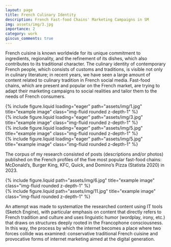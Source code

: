 ```yaml
---
layout: page
title: French Culinary Identity
description: French Fast-food Chains' Marketing Campaigns in SM
img: assets/img/3.jpg
importance: 2
category: work
giscus_comments: true
---
```


French cuisine is known worldwide for its unique commitment to ingredients, regionality, and the refinement of its dishes, which also contributes to its traditional character. The culinary identity of contemporary French people, which consists of customs and traditions, is visible not only in culinary literature; in recent years, we have seen a large amount of content related to culinary tradition in French social media. Fast-food chains, which are present and popular on the French market, are trying to adapt their marketing campaigns to social realities and tailor them to the needs of French consumers.

<div class="row">
    <div class="col-sm mt-3 mt-md-0">
        {% include figure.liquid loading="eager" path="assets/img/1.jpg" title="example image" class="img-fluid rounded z-depth-1" %}
    </div>
    <div class="col-sm mt-3 mt-md-0">
        {% include figure.liquid loading="eager" path="assets/img/3.jpg" title="example image" class="img-fluid rounded z-depth-1" %}
    </div>
    <div class="col-sm mt-3 mt-md-0">
        {% include figure.liquid loading="eager" path="assets/img/5.jpg" title="example image" class="img-fluid rounded z-depth-1" %}
    </div>
</div>

<div class="row">
    <div class="col-sm mt-3 mt-md-0">
        {% include figure.liquid loading="eager" path="assets/img/5.jpg" title="example image" class="img-fluid rounded z-depth-1" %}
    </div>
</div>

The corpus of my research consisted of posts (descriptions and/or photos) published on the French profiles of the five most popular fast-food chains: McDonald’s, Burger King, KFC, Quick, and Domino’s Pizza (Statista 2020) in 2023.

<div class="row justify-content-sm-center">
    <div class="col-sm-8 mt-3 mt-md-0">
        {% include figure.liquid path="assets/img/6.jpg" title="example image" class="img-fluid rounded z-depth-1" %}
    </div>
    <div class="col-sm-4 mt-3 mt-md-0">
        {% include figure.liquid path="assets/img/11.jpg" title="example image" class="img-fluid rounded z-depth-1" %}
    </div>
</div>

An attempt was made to systematize the researched content using IT tools (Sketch Engine), with particular emphasis on content that directly refers to French tradition and culture and uses linguistic humor (wordplay, irony, etc.) that draws on structures deeply rooted in the Francophone consciousness. In this way, the process by which the internet becomes a place where two forces collide was examined: conservative traditional French cuisine and provocative forms of internet marketing aimed at the digital generation.
